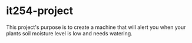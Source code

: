 # it254-project
This project's purpose is to create a machine that will alert you when your plants soil moisture level is low and needs watering.
